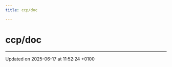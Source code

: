 ```yaml
---
title: ccp/doc

---
```


# ccp/doc








-------------------------------

Updated on 2025-06-17 at 11:52:24 +0100
